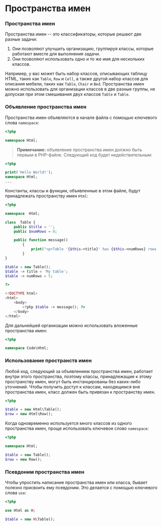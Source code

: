 # Пространства имен

### Пространства имен

Пространства имен -- это классификаторы, которые решают две разные задачи:

1. Они позволяют улучшить организацию, группируя классы, которые работают вместе для выполнения задачи.
2. Они позволяют использовать одно и то же имя для нескольких классов.

Например, у вас может быть набор классов, описывающих таблицу HTML, таких как `Table`, `Row` и `Cell`, а также другой набор классов для описания мебели, таких как `Table`, `Chair` и `Bed`. Пространства имен можно использовать для организации классов в две разные группы, не допуская при этом смешивания двух классов `Table` и `Table`.

### Объявление пространства имен

Пространства имен объявляются в начале файла с помощью ключевого слова `namespace`:

```php
<?php

namespace Html;
```

> **Примечание:** объявление пространства имен должно быть первым в PHP-файле. Следующий код будет недействительным:
```php
<?php

print('Hello World!');
namespace Html;
...
```

Константы, классы и функции, объявленные в этом файле, будут принадлежать пространству имен `Html`:

```php
<?php

namespace  Html;

class  Table {
	public $title = '';
	public $numRows = 0;

	public function message()
		{
			print("<p>Table '{$this->title}' has {$this->numRows} rows.</p>");
		}
}

$table = new Table();
$table -> title = 'My table';
$table -> numRows = 5;

?>

<!DOCTYPE html>
<html>
	<body>
		<?php $table -> message(); ?>
	</body>
</html>
```

Для дальнейшей организации можно использовать вложенные пространства имен:

```php
<?php  

namespace Code\Html;
```

### Использование пространств имен

Любой код, следующий за объявлением пространства имен, работает внутри этого пространства, поэтому классы, принадлежащие к этому пространству имен, могут быть инстанцированы без каких-либо уточнений. Чтобы получить доступ к классам, находящимся вне пространства имен, класс должен быть привязан к пространству имен.

```php
<?php

$table = new Html\Table();
$row = new Html\Row();
```

Когда одновременно используется много классов из одного пространства имен, проще использовать ключевое слово `namespace`:

```php
<?php

namespace Html;

$table = new Table();
$row = new Row();
```

### Псевдоним пространства имен

Чтобы упростить написание пространства имен или класса, бывает полезно присвоить ему псевдоним. Это делается с помощью ключевого слова `use`:

```php
<?php

use Html as H;

$table = new H\Table();
```